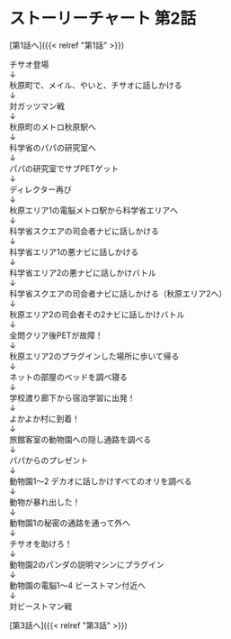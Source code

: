 # ストーリーチャート 第2話
[第1話へ]({{< relref "第1話" >}})

チサオ登場<br />
↓<br />
秋原町で、メイル、やいと、チサオに話しかける<br />
↓<br />
対ガッツマン戦<br />
↓<br />
秋原町のメトロ秋原駅へ<br />
↓<br />
科学省のパパの研究室へ<br />
↓<br />
パパの研究室でサブPETゲット<br />
↓<br />
ディレクター再び<br />
↓<br />
秋原エリア1の電脳メトロ駅から科学省エリアへ<br />
↓<br />
科学省スクエアの司会者ナビに話しかける<br />
↓<br />
科学省エリア1の悪ナビに話しかける<br />
↓<br />
科学省エリア2の悪ナビに話しかけバトル<br />
↓<br />
科学省スクエアの司会者ナビに話しかける（秋原エリア2へ）<br />
↓<br />
秋原エリア2の司会者その2ナビに話しかけバトル<br />
↓<br />
全問クリア後PETが故障！<br />
↓<br />
秋原エリア2のプラグインした場所に歩いて帰る<br />
↓<br />
ネットの部屋のベッドを調べ寝る<br />
↓<br />
学校渡り廊下から宿泊学習に出発！<br />
↓<br />
よかよか村に到着！<br />
↓<br />
旅館客室の動物園への隠し通路を調べる<br />
↓<br />
パパからのプレゼント<br />
↓<br />
動物園1〜2 デカオに話しかけすべてのオリを調べる<br />
↓<br />
動物が暴れ出した！<br />
↓<br />
動物園1の秘密の通路を通って外へ<br />
↓<br />
チサオを助けろ！<br />
↓<br />
動物園2のパンダの説明マシンにプラグイン<br />
↓<br />
動物園の電脳1〜4 ビーストマン付近へ<br />
↓<br />
対ビーストマン戦

[第3話へ]({{< relref "第3話" >}})
